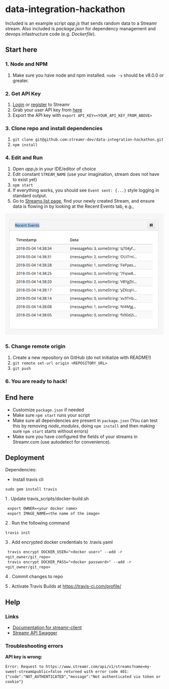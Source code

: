 # data-integration-hackathon

Included is an example script *app.js* that sends random data to a Streamr stream. Also included is *package.json*
for dependency management and devops infastructure code (e.g. *Dockerfile*).

## Start here

### 1. Node and NPM
1. Make sure you have node and npm installed. `node -v` should be v8.0.0 or greater.

### 2. Get API Key
1. [Login](https://www.streamr.com/login/auth) or [register](https://www.streamr.com/register/signup) to Streamr
2. Grab your user API key from [here](https://www.streamr.com/profile/edit)
3. Export the API key with `export API_KEY=<YOUR_API_KEY_FROM_ABOVE>`

### 3. Clone repo and install dependencies
1. `git clone git@github.com:streamr-dev/data-integration-hackathon.git`
2. `npm install`

### 4. Edit and Run
1. Open *app.js* in your IDE/editor of choice
2. Edit constant `STREAM_NAME` (use your imagination, stream does not have to exist yet)
3. `npm start`
4. If everything works, you should see `Event sent: {...}` style logging in standard output.
5. Go to [Streams list page](https://www.streamr.com/stream/list), find your newly created Stream, and ensure data is
flowing in by looking at the Recent Events tab, e.g.,

![Recent events](images/recent-events.png)


### 5. Change remote origin
1. Create a new repository on GitHub (do not initialize with README!)
2. `git remote set-url origin <REPOSITORY_URL>`
3. `git push`


### 6. You are ready to hack!


## End here
- Customize `package.json` if needed
- Make sure `npm start` runs your script
- Make sure all dependencies are present in `package.json` (You can test this by removing *node_modules*, doing `npm install` and then making sure `npm start` starts without errors)
- Make sure you have configured the fields of your streams in Streamr.com (use autodetect for convenience).


## Deployment
Dependencies:
- Install travis cli
```
sudo gem install travis
```

1 . Update travis_scripts/docker-build.sh
```
 export OWNER=<your docker name>
 export IMAGE_NAME=<the name of the image>
```
2 . Run the following command
```
travis init
```
3 . Add encrypted docker credentials to .travis.yaml
```
 travis encrypt DOCKER_USER="<docker user>" --add -r <git_owner/git_repo>
 travis encrypt DOCKER_PASS="<docker password>" --add -r <git_owner/git_repo>
```
4 . Commit changes to repo

5 . Activate Travis Builds at https://travis-ci.com/profile/<github username> 

## Help

### Links
- [Documentation for streamr-client](https://github.com/streamr-dev/streamr-client)
- [Streamr API Swagger](https://www.streamr.com/help/api)

### Troubleshooting errors

**API key is wrong:**
```
Error: Request to https://www.streamr.com/api/v1/streams?name=my-sweet-stream&public=false returned with error code 401: {"code":"NOT_AUTHENTICATED","message":"Not authenticated via token or cookie"}
```
